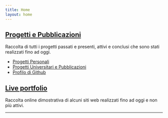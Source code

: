 ```yaml
---
title: Home
layout: home
---
```


## [Progetti e Pubblicazioni](projects/)

Raccolta di tutti i progetti passati e presenti, attivi e conclusi che sono stati realizzati fino ad oggi.

- [Progetti Personali](projects/my/) 
- [Progetti Universitari e Pubblicazioni](projects/uni/)
- [Profilo di Github](https://github.com/Maxelweb/)

## [Live portfolio](portfolio/)

Raccolta online dimostrativa di alcuni siti web realizzati fino ad oggi e non più attivi.

---